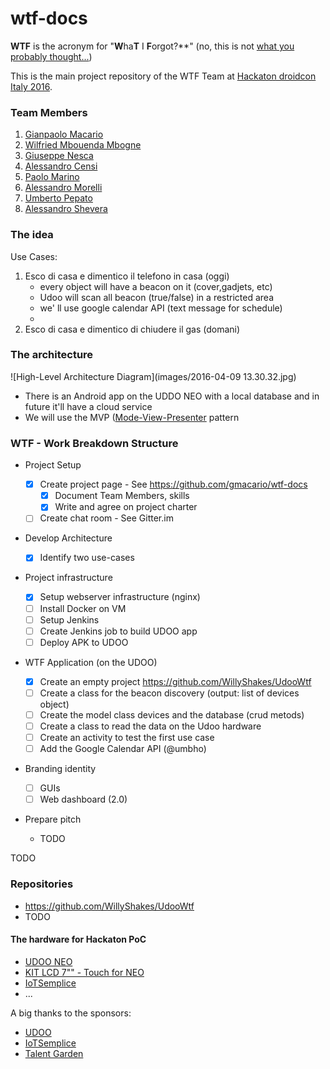 # wtf-docs

**WTF** is the acronym for "**W**ha**T** I **F**orgot?**" (no, this is not [what you probably thought...](http://s2.quickmeme.com/img/d0/d0374478557798edfc964afd006512de457207f70346d8e2ef524a98afd73578.jpg))

This is the main project repository of the WTF Team at [Hackaton droidcon Italy 2016](http://it.droidcon.com/2016/hackathon-droidcon-italy/).

### Team Members

1. [Gianpaolo Macario](https://github.com/gmacario)
1. [Wilfried Mbouenda Mbogne](https://github.com/WillyShakes)
1. [Giuseppe Nesca](https://github.com/neskov7)
1. [Alessandro Censi](https://github.com/AleDroid93)
1. [Paolo Marino](https://github.com/dolcestilnuovo65)
1. [Alessandro Morelli](https://github.com/AlessandroMorelli96)
1. [Umberto Pepato](https://github.com/umbHo)
1. [Alessandro Shevera](https://github.com/AlessandroBDP)

### The idea

Use Cases:

1. Esco di casa e dimentico il telefono in casa (oggi)
      - every object will have a beacon on it (cover,gadjets, etc)
      - Udoo will scan all beacon (true/false) in a restricted area
      - we' ll use google calendar API (text message for schedule)
      - 
2. Esco di casa e dimentico di chiudere il gas (domani)

### The architecture
      

![High-Level Architecture Diagram](images/2016-04-09 13.30.32.jpg)

* There is an Android app on the UDDO NEO with a local database and in future it'll have a cloud service
* We will use the MVP ([Mode-View-Presenter]() pattern

### WTF - Work Breakdown Structure

* Project Setup

  - [X] Create project page - See https://github.com/gmacario/wtf-docs
    - [X] Document Team Members, skills
    - [X] Write and agree on project charter
  - [ ] Create chat room - See Gitter.im

* Develop Architecture

  - [X] Identify two use-cases

* Project infrastructure

  - [X] Setup webserver infrastructure (nginx)
  - [ ] Install Docker on VM
  - [ ] Setup Jenkins
  - [ ] Create Jenkins job to build UDOO app
  - [ ] Deploy APK to UDOO

* WTF Application (on the UDOO)

  - [X] Create an empty project https://github.com/WillyShakes/UdooWtf
  - [ ] Create a class for the beacon discovery (output: list of devices object)
  - [ ] Create the model class devices and the database (crud metods)
  - [ ] Create a class to read the data on the Udoo hardware
  - [ ] Create an activity to test the first use case
  - [ ] Add the Google Calendar API (@umbho)

* Branding identity

  - [ ] GUIs
  - [ ] Web dashboard (2.0)

* Prepare pitch

  - TODO

TODO

### Repositories

* https://github.com/WillyShakes/UdooWtf
* TODO

#### The hardware for Hackaton PoC

* [UDOO NEO](http://www.udoo.org/udoo-neo/)
* [KIT LCD 7"" - Touch for NEO](http://shop.udoo.org/eu/accessories/video-kit-7-touch-for-neo.html)
* [IoTSemplice](http://www.iotsemplice.com/)
* ...

A big thanks to the sponsors:

* [UDOO](http://www.udoo.org)
* [IoTSemplice](http://www.iotsemplice.com/)
* [Talent Garden](http://talentgarden.org/)

<!-- EOF -->
